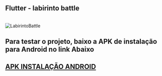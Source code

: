 ## Flutter - labirinto battle
  
<div style="display: inline_block"><br>
  <img  alt="LabirintoBattle" src="https://user-images.githubusercontent.com/55851020/185760428-4bd22e2c-71eb-46cd-aba3-066c3c4e0ed1.gif">
</div>

<h2>Para testar o projeto, baixo a APK de instalação para Android no link Abaixo<h2>

<a href="https://drive.google.com/file/d/1cxyp8M4mX5KdnYXDQA-GjIihkyIJ5XiY/view?usp=sharing"> APK INSTALAÇÃO ANDROID </a>
